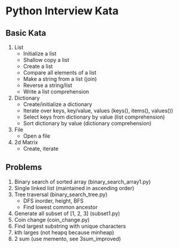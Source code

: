 # Python Interview Kata
## Basic Kata
1. List
    - Initialize a list
    - Shallow copy a list
    - Create a list
    - Compare all elements of a list
    - Make a string from a list (join)
    - Reverse a string/list
    - Write a list comprehension
1. Dictionary
    - Create/initialize a dictionary
    - Iterate over keys, key/value, values (keys(), items(), values())
    - Select keys from dictionary by value (list comprehension)
    - Sort dictionary by value (dictionary comprehension)
1. File
    - Open a file  
1. 2d Matrix
    - Create, iterate
## Problems
1. Binary search of sorted array (binary_search_array1.py)
1. Single linked list (maintained in ascending order)
1. Tree traversal (binary_search_tree.py)
    - DFS inorder, height, BFS
    - Find lowest common ancestor
1. Generate all subset of [1, 2, 3] (subset1.py)
1. Coin change (coin_change.py)
1. Find largest substring with unique characters
1. kth larges (not heapq because minheap)
1. 2 sum (use memento, see 3sum_improved)
